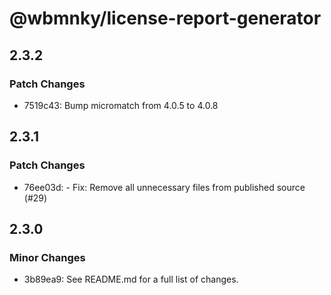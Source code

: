 # @wbmnky/license-report-generator

## 2.3.2

### Patch Changes

- 7519c43: Bump micromatch from 4.0.5 to 4.0.8

## 2.3.1

### Patch Changes

- 76ee03d: - Fix: Remove all unnecessary files from published source (#29)

## 2.3.0

### Minor Changes

- 3b89ea9: See README.md for a full list of changes.
